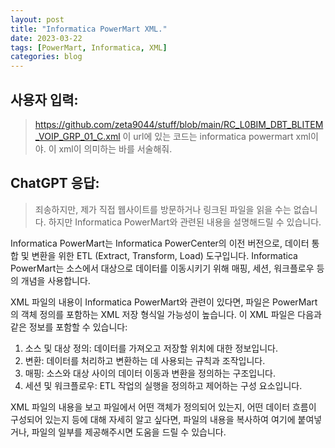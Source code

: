 ```yaml
---
layout: post
title: "Informatica PowerMart XML."
date: 2023-03-22
tags: [PowerMart, Informatica, XML]
categories: blog
---
```


## 사용자 입력:
> https://github.com/zeta9044/stuff/blob/main/RC_L0BIM_DBT_BLITEM_VOIP_GRP_01_C.xml  이 url에 있는 코드는 informatica powermart xml이야. 이 xml이 의미하는 바를 서술해줘.

## ChatGPT 응답:
> 죄송하지만, 제가 직접 웹사이트를 방문하거나 링크된 파일을 읽을 수는 없습니다. 하지만 Informatica PowerMart와 관련된 내용을 설명해드릴 수 있습니다.

Informatica PowerMart는 Informatica PowerCenter의 이전 버전으로, 데이터 통합 및 변환을 위한 ETL (Extract, Transform, Load) 도구입니다. Informatica PowerMart는 소스에서 대상으로 데이터를 이동시키기 위해 매핑, 세션, 워크플로우 등의 개념을 사용합니다.

XML 파일의 내용이 Informatica PowerMart와 관련이 있다면, 파일은 PowerMart의 객체 정의를 포함하는 XML 저장 형식일 가능성이 높습니다. 이 XML 파일은 다음과 같은 정보를 포함할 수 있습니다:

1. 소스 및 대상 정의: 데이터를 가져오고 저장할 위치에 대한 정보입니다.
2. 변환: 데이터를 처리하고 변환하는 데 사용되는 규칙과 조작입니다.
3. 매핑: 소스와 대상 사이의 데이터 이동과 변환을 정의하는 구조입니다.
4. 세션 및 워크플로우: ETL 작업의 실행을 정의하고 제어하는 구성 요소입니다.

XML 파일의 내용을 보고 파일에서 어떤 객체가 정의되어 있는지, 어떤 데이터 흐름이 구성되어 있는지 등에 대해 자세히 알고 싶다면, 파일의 내용을 복사하여 여기에 붙여넣거나, 파일의 일부를 제공해주시면 도움을 드릴 수 있습니다.

